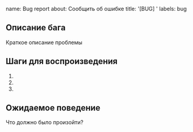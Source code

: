 name: Bug report
  about: Сообщить об ошибке
  title: '[BUG] '
  labels: bug
  
  ## Описание бага
  Краткое описание проблемы
  
  ## Шаги для воспроизведения
  1. 
  2. 
  3. 
  
  ## Ожидаемое поведение
  Что должно было произойти?
